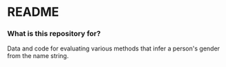 # README #


### What is this repository for? ###

Data and code for evaluating various methods that infer a person's gender from the name string.
